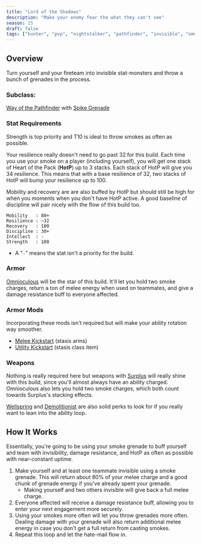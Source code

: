 ```yaml
---
title: "Lord of the Shadows"
description: "Make your enemy fear the what they can't see"
season: 15
draft: false
tags: ["hunter", "pvp", "nightstalker", "pathfinder", "invisible", "omnioculous"]
---
```


## Overview
Turn yourself and your fireteam into invisible stat-monsters and throw a bunch of grenades in the process.

### Subclass: 
[Way of the Pathfinder](https://d2.destinygamewiki.com/wiki/Way_of_the_Pathfinder) with [Spike Grenade](https://d2.destinygamewiki.com/wiki/Spike_Grenade)

### Stat Requirements
Strength is top priority and T10 is ideal to throw smokes as often as possible. 

Your resilience really doesn't need to go past 32 for this build. Each time you use your smoke on a player (including yourself), you will get one stack of Heart of the Pack (**HotP**) up to 3 stacks. Each stack of HotP will give you 34 resilience. This means that with a base resilience of 32, two stacks of HotP will bump your resilience up to 100.

Mobility and recovery are are also buffed by HotP but should still be high for when you moments when you don't have HotP active. A good baseline of discipline will pair nicely with the flow of this build too.
``` 
Mobility   : 80+
Resilience : ~32
Recovery   : 100
Discipline : 30+
Intellect  : -
Strength   : 100
```
* A "`-`" means the stat isn't a priority for the build.

### Armor
[Omnioculous](https://www.light.gg/db/items/1935198785/omnioculus/) will be the star of this build. It'll let you hold two smoke charges, return a ton of melee energy when used on teammates, and give a damage resistance buff to everyone affected. 

### Armor Mods
Incorporating these mods isn't required but will make your ability rotation way smoother.
* [Melee Kickstart](https://www.light.gg/db/items/1371877916/melee-kickstart/) (stasis arms)
* [Utility Kickstart](https://www.light.gg/db/items/445559589/utility-kickstart/) (stasis class item)

### Weapons
Nothing is really required here but weapons with [Surplus](https://www.light.gg/db/items/3436462433/surplus/) will really shine with this build, since you'll almost always have an ability charged. Omnioculous also lets you hold two smoke charges, which both count towards Surplus's stacking effects.

[Wellspring](https://www.light.gg/db/items/3592538738/wellspring/) and [Demolitionist](https://www.light.gg/db/items/3523296417/demolitionist/) are also solid perks to look for if you really want to lean into the ability loop.

## How It Works
Essentially, you're going to be using your smoke grenade to buff yourself and team with invisibility, damage resistance, and HotP as often as possible with near-constant uptime.

1. Make yourself and at least one teammate invisible using a smoke grenade. This will return about 80% of your melee charge and a good chunk of grenade energy if you've already spent your grenade.
   * Making yourself and two others invisible will give back a full melee charge.
2. Everyone affected will receive a damage resistance buff, allowing you to enter your next engagement more securely.  
3. Using your smokes more often will let you throw grenades more often. Dealing damage with your grenade will also return additional melee energy in case you don't get a full return from casting smokes.
4. Repeat this loop and let the hate-mail flow in.
